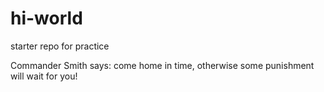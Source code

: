 # hi-world
starter repo for practice

Commander Smith says: come home in time, otherwise some punishment will wait for you!
